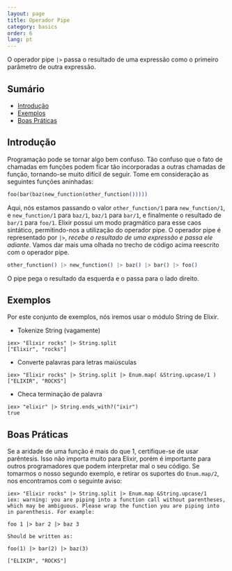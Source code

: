```yaml
---
layout: page
title: Operador Pipe
category: basics
order: 6
lang: pt
---
```


O operador pipe `|>` passa o resultado de uma expressão como o primeiro parâmetro de outra expressão.

## Sumário

- [Introdução](#introducao)
- [Exemplos](#exemplos)
- [Boas Práticas](#boas-praticas)

## <a name="introducao"></a>Introdução

Programação pode se tornar algo bem confuso. Tão confuso que o fato de chamadas em funções podem ficar tão incorporadas a outras chamadas de função, tornando-se muito difícil de seguir. Tome em consideração as seguintes funções aninhadas:

```elixir
foo(bar(baz(new_function(other_function()))))
```

Aqui, nós estamos passando o valor `other_function/1` para `new_function/1`, e `new_function/1` para `baz/1`, `baz/1` para `bar/1`, e finalmente o resultado de `bar/1` para `foo/1`. Elixir possui um modo pragmático para esse caos sintático, permitindo-nos a utilização do operador pipe. O operador pipe é representado por `|>`, *recebe o resultado de uma expressão e passa ele adiante*. Vamos dar mais uma olhada no trecho de código acima reescrito com o operador pipe.

```elixir
other_function() |> new_function() |> baz() |> bar() |> foo()
```

O pipe pega o resultado da esquerda e o passa para o lado direito.

## Exemplos

Por este conjunto de exemplos, nós iremos usar o módulo String de Elixir.

- Tokenize String (vagamente)

```shell
iex> "Elixir rocks" |> String.split
["Elixir", "rocks"]
```

- Converte palavras para letras maiúsculas

```shell
iex> "Elixir rocks" |> String.split |> Enum.map( &String.upcase/1 )
["ELIXIR", "ROCKS"]
```

- Checa terminação de palavra

```shell
iex> "elixir" |> String.ends_with?("ixir")
true
```

## <a name="boas-praticas"></a>Boas Práticas

Se a aridade de uma função é mais do que 1, certifique-se de usar parêntesis. Isso não importa muito para Elixir, porém é importante para outros programadores que podem interpretar mal o seu código. Se tomarmos o nosso segundo exemplo, e retirar os suportes do `Enum.map/2`, nos encontramos com o seguinte aviso:

```shell
iex> "Elixir rocks" |> String.split |> Enum.map &String.upcase/1
iex: warning: you are piping into a function call without parentheses, which may be ambiguous. Please wrap the function you are piping into in parenthesis. For example:

foo 1 |> bar 2 |> baz 3

Should be written as:

foo(1) |> bar(2) |> baz(3)

["ELIXIR", "ROCKS"]
```
